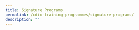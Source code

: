 ```yaml
---
title: Signature Programs
permalink: /cdio-training-programmes/signature-programs/
description: ""
---
```

